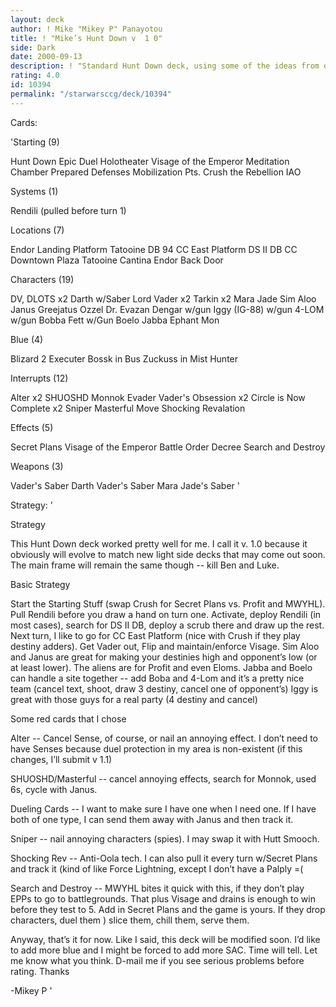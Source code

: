 ```yaml
---
layout: deck
author: ! Mike "Mikey P" Panayotou
title: ! "Mike’s Hunt Down v  1 0"
side: Dark
date: 2000-09-13
description: ! "Standard Hunt Down deck, using some of the ideas from other Hunt Down postings and tweaking it to my style."
rating: 4.0
id: 10394
permalink: "/starwarsccg/deck/10394"
---
```

Cards: 

'Starting (9)

Hunt Down
Epic Duel
Holotheater
Visage of the Emperor
Meditation Chamber
Prepared Defenses
Mobilization Pts.
Crush the Rebellion
IAO

Systems (1)

Rendili (pulled before turn 1)

Locations (7)

Endor Landing Platform
Tatooine DB 94
CC East Platform
DS II DB
CC Downtown Plaza
Tatooine Cantina
Endor Back Door

Characters (19)

DV, DLOTS x2
Darth w/Saber
Lord Vader x2
Tarkin x2
Mara Jade
Sim Aloo
Janus Greejatus
Ozzel
Dr. Evazan
Dengar w/gun
Iggy (IG-88) w/gun
4-LOM w/gun
Bobba Fett w/Gun
Boelo
Jabba
Ephant Mon

Blue (4)

Blizard 2
Executer
Bossk in Bus
Zuckuss in Mist Hunter

Interrupts (12)

Alter x2
SHUOSHD
Monnok
Evader
Vader's Obsession x2
Circle is Now Complete x2
Sniper
Masterful Move
Shocking Revalation

Effects (5)

Secret Plans
Visage of the Emperor
Battle Order
Decree
Search and Destroy

Weapons (3)

Vader's Saber
Darth Vader's Saber
Mara Jade's Saber
'

Strategy: '

Strategy

This Hunt Down deck worked pretty well for me.	I call it v. 1.0 because it obviously will evolve to match new light side decks that may come out soon.  The main frame will remain the same though -- kill Ben and Luke.

Basic Strategy

Start the Starting Stuff (swap Crush for Secret Plans vs. Profit and MWYHL).  Pull Rendili before you draw a hand on turn one.	Activate, deploy Rendili (in most cases), search for DS II DB, deploy a scrub there and draw up the rest.  Next turn, I like to go for CC East Platform (nice with Crush if they play destiny adders).  Get Vader out, Flip and maintain/enforce Visage.  Sim Aloo and Janus are great for making your destinies high and opponent’s low (or at least lower).  The aliens are for Profit and even Eloms. Jabba and Boelo can handle a site together -- add Boba and 4-Lom and it’s a pretty nice team (cancel text, shoot, draw 3 destiny, cancel one of opponent’s)  Iggy is great with those guys for a real party (4 destiny and cancel)

Some red cards that I chose

Alter -- Cancel Sense, of course, or nail an annoying effect.  I don’t need to have Senses because duel protection in my area is non-existent (if this changes, I’ll submit v 1.1)

SHUOSHD/Masterful -- cancel annoying effects, search for Monnok, used 6s, cycle with Janus.

Dueling Cards -- I want to make sure I have one when I need one.  If I have both of one type, I can send them away with Janus and then track it.

Sniper -- nail annoying characters (spies).  I may swap it with Hutt Smooch.

Shocking Rev -- Anti-Oola tech.  I can also pull it every turn w/Secret Plans and track it (kind of like Force Lightning, except I don’t have a Palply =(

Search and Destroy -- MWYHL bites it quick with this, if they don’t play EPPs to go to battlegrounds.  That plus Visage and drains is enough to win before they test to 5.  Add in Secret Plans and the game is yours.  If they drop characters, duel them ) slice them, chill them, serve them.

Anyway, that’s it for now.  Like I said, this deck will be modified soon.  I’d like to add more blue and I might be forced to add more SAC.  Time will tell.  Let me know what you think.  D-mail me if you see serious problems before rating.  Thanks

-Mikey P
'

